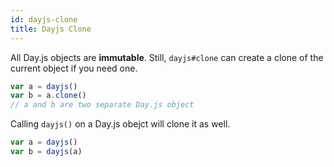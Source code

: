 ```yaml
---
id: dayjs-clone
title: Dayjs Clone
---
```


All Day.js objects are **immutable**. Still, `dayjs#clone` can create a clone of the current object if you need one.

```js
var a = dayjs()
var b = a.clone()
// a and b are two separate Day.js object
```

Calling `dayjs()` on a Day.js obejct will clone it as well.
```js
var a = dayjs()
var b = dayjs(a)
```
